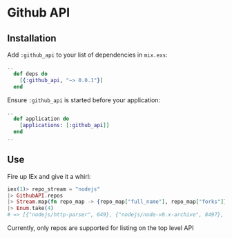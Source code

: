 # Github API

## Installation
Add `:github_api` to your list of dependencies in `mix.exs`:

```elixir
..
  def deps do
    [{:github_api, "~> 0.0.1"}]
  end
```

Ensure `:github_api` is started before your application:
```elixir
..
  def application do
    [applications: [:github_api]]
  end
..
```

## Use

Fire up IEx and give it a whirl:

```elixir
iex(1)> repo_stream = "nodejs"
|> GithubAPI.repos
|> Stream.map(fn repo_map -> {repo_map["full_name"], repo_map["forks"]} end)
|> Enum.take(4)
# => [{"nodejs/http-parser", 649}, {"nodejs/node-v0.x-archive", 8497}, {"nodejs/node-gyp", 354}, {"nodejs/readable-stream", 67}]
```

Currently, only repos are supported for listing on the top level API
